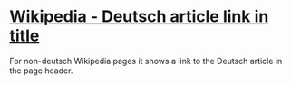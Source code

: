 [Wikipedia - Deutsch article link in title](https://userscripts.org/scripts/show/115091)
==========
For non-deutsch Wikipedia pages it shows a link to the Deutsch article in the page header.